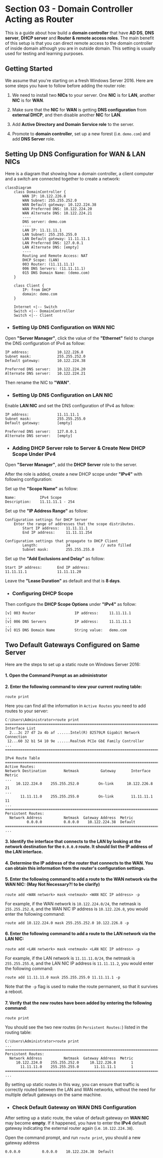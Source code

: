 # Section 03 - Domain Controller Acting as Router
This is a guide about how build a **domain controller** that have **AD DS**, **DNS server**, **DHCP server** and **Router & remote access roles**. The main benefit of this setup is that you can direct remote access to the domain controller of inside domain although you are in outside domain. This setting is usually used for testing and learning purposes.



## Getting Started
We assume that you're starting on a fresh Windows Server 2016. Here are some steps you have to follow before adding the router role:

1. We need to install two **NICs** to your server. One **NIC** is for **LAN**, another **NIC** is for **WAN**.

2. Make sure that the **NIC** for **WAN** is getting **DNS configuration** from **external DHCP**, and then disable another **NIC** for **LAN**.

3. Add **Active Directory and Domain Service role** to the server.

4. Promote to **domain controller**, set up a new forest (i.e. `demo.com`) and add **DNS Server** role.



## Setting Up DNS Configuration for WAN & LAN NICs

Here is a diagram that showing how a domain controller, a client computer and a switch are connected together to create a network:
```mermaid
classDiagram
    class DomainController {
        WAN IP: 10.122.226.8
        WAN Subnet: 255.255.252.0
        WAN Default gateway: 10.122.224.38
        WAN Preferred DNS: 10.122.224.20
        WAN Alternate DNS: 10.122.224.21
        ----
        DNS server: demo.com
        ----
        LAN IP: 11.11.11.1
        LAN Subnet: 255.255.255.0
        LAN Default gateway: 11.11.11.1
        LAN Preferred DNS: 127.0.0.1
        LAN Alternate DNS: [empty]
        ----
        Routing and Remote Access: NAT
        DHCP Scope: (LAN)
        003 Router: (11.11.11.1)
        006 DNS Servers: (11.11.11.1)
        015 DNS Domain Name: (demo.com)
    }

    class Client {
        IP: from DHCP
        domain: demo.com
    }

    Internet <|-- Switch
    Switch <|-- DomainController
    Switch <|-- Client
```


- ### Setting Up DNS Configuration on WAN NIC
Open **"Server Manager"**, click the value of the **"Ethernet"** field to change the DNS configuration of IPv4 as follow:
```
IP address:             10.122.226.8
Subnet mask:            255.255.252.0
Default gateway:        10.122.224.38

Preferred DNS server:   10.122.224.20
Alternate DNS server:   10.122.224.21
```
Then rename the NIC to **"WAN"**.


- ### Setting Up DNS Configuration on LAN NIC
Enable **LAN NIC** and set the DNS configuration of IPv4 as follow:
```
IP address:             11.11.11.1
Subnet mask:            255.255.255.0
Default gateway:        [empty]

Preferred DNS server:   127.0.0.1
Alternate DNS server:   [empty]
```


- ### Adding DHCP Server role to Server & Create New DHCP Scope Under IPv4
Open **"Server Manager"**, add the **DHCP Server** role to the server.

After the role is added, create a new DHCP scope under **"IPv4"** with following configuration:

Set up the **"Scope Name"** as follow:
```
Name:           IPv4 Scope
Description:    11.11.11.1 - 254
```
Set up the **"IP Address Range"** as follow:
```
Configuration settings for DHCP Server
    Enter the range of addresses that the scope distributes.
        Start IP address:   11.11.11.1
        End IP address:     11.11.11.254

Configuration settings that propagate to DHCP Client
        Length:             24              // auto filled
        Subnet mask:        255.255.255.0
```
Set up the **"Add Exclusions and Delay"** as follow:
```
Start IP address:       End IP address:
11.11.11.1              11.11.11.20
```
Leave the **"Lease Duration"** as default and that is **8 days**.


- ### Configuring DHCP Scope
Then configure the **DHCP Scope Options** under **"IPv4"** as follow:
```
[v] 003 Router                  IP address:     11.11.11.1
...
[v] 006 DNS Servers             IP address:     11.11.11.1
...
[v] 015 DNS Domain Name         String value:   demo.com
```



## Two Default Gateways Configured on Same Server
Here are the steps to set up a static route on Windows Server 2016:

#### 1. Open the Command Prompt as an administrator

#### 2. Enter the following command to view your current routing table:
```
route print
```
Here you can find all the information in `Active Routes` you need to add routes to your server:
```
C:\Users\Administrator>route print
===========================================================================
Interface List
  2...2c 27 d7 2a 4b af ......Intel(R) 82579LM Gigabit Network Connection
 12...60 32 b1 54 10 9e ......Realtek PCIe GbE Family Controller
...
===========================================================================

IPv4 Route Table
===========================================================================
Active Routes:
Network Destination        Netmask          Gateway       Interface  Metric
...
     10.122.224.0    255.255.252.0         On-link      10.122.226.8     21
...
       11.11.11.0    255.255.255.0         On-link        11.11.11.1     11
...
===========================================================================
Persistent Routes:
  Network Address          Netmask  Gateway Address  Metric
          0.0.0.0          0.0.0.0    10.122.224.38  Default
===========================================================================
...
```

#### 3. Identify the interface that connects to the LAN by looking at the network destination for the `0.0.0.0` route. It should list the IP address of the LAN interface.

#### 4. Determine the IP address of the router that connects to the WAN. You can obtain this information from the router's configuration settings.

#### 5. Enter the following command to add a route to the WAN network via the WAN NIC: (May Not Necessary?! to be clarify)
```
route add <WAN network> mask <netmask> <WAN NIC IP address> -p
```
For example, if the WAN network is `10.122.224.0/24`, the netmask is `255.255.252.0`, and the WAN NIC IP address is `10.122.226.8`, you would enter the following command:
```
route add 10.122.224.0 mask 255.255.252.0 10.122.226.8 -p
```

#### 6. Enter the following command to add a route to the LAN network via the LAN NIC:
```
route add <LAN network> mask <netmask> <LAN NIC IP address> -p
```
For example, if the LAN network is `11.11.11.0/24`, the netmask is `255.255.255.0`, and the LAN NIC IP address is `11.11.11.2`, you would enter the following command:
```
route add 11.11.11.0 mask 255.255.255.0 11.11.11.1 -p
```
Note that the `-p` flag is used to make the route permanent, so that it survives a reboot.

#### 7. Verify that the new routes have been added by entering the following command:
```
route print
```
You should see the two new routes (in `Persistent Routes:`) listed in the routing table:
```
C:\Users\Administrator>route print
...
===========================================================================
Persistent Routes:
  Network Address          Netmask  Gateway Address  Metric
     10.122.224.0    255.255.252.0     10.122.226.8       1
       11.11.11.0    255.255.255.0       11.11.11.1       1
===========================================================================
...
```

By setting up static routes in this way, you can ensure that traffic is correctly routed between the LAN and WAN networks, without the need for multiple default gateways on the same machine.


- ### Check Default Gateway on WAN DNS Configuration
After setting up a static route, the value of default gateway on **WAN NIC** may become **empty**. If it happened, you have to enter the **IPv4** default gateway indicating the external router again (i.e. `10.122.224.38`).

Open the command prompt, and run `route print`, you should a new gateway address 
```
0.0.0.0          0.0.0.0    10.122.224.38  Default
```
